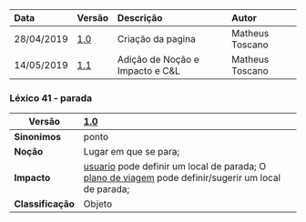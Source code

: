 |Data|Versão|Descrição|Autor|
|:---|:---|:---|:---|
|28/04/2019|[1.0](https://github.com/Andre-Eduardo/2019.1-Requisitos-Moovit/tree/master/lexicos/versao%201.0)|Criação da pagina|Matheus Toscano|
|14/05/2019|[1.1](https://github.com/Andre-Eduardo/2019.1-Requisitos-Moovit/tree/master/lexicos/versao%201.1)|Adição de Noção e Impacto e C&L|Matheus Toscano|

### Léxico 41 - parada

|Versão|[1.0](https://github.com/Andre-Eduardo/2019.1-Requisitos-Moovit/tree/master/lexicos/versao%201.0)
|-|:-|
|**Sinonimos**|ponto
|**Noção**|Lugar em que se para;|
|**Impacto**|[usuario](#usuario) pode definir um local de parada; O [plano de viagem](#plano-de-viagem) pode definir/sugerir um local de parada; |
|**Classificação**| Objeto
